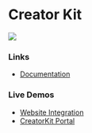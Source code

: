 # Creator Kit

[![](https://servicestack.net/img/pages/creatorkit/creatorkit-screenshot-intro.png)](https://servicestack.net/creatorkit/)

### Links

 - [Documentation](https://servicestack.net/creatorkit/)

### Live Demos

 - [Website Integration](https://razor-ssg.web-templates.io)
 - [CreatorKit Portal](https://creatorkit.netcore.io)
